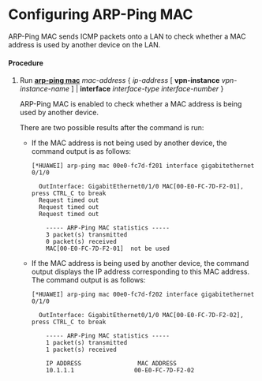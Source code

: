 Configuring ARP-Ping MAC
========================

ARP-Ping MAC sends ICMP packets onto a LAN to check whether a MAC address is used by another device on the LAN.

#### Procedure

1. Run [**arp-ping
   mac**](cmdqueryname=arp-ping+mac) *mac-address* { *ip-address* [ **vpn-instance** *vpn-instance-name* ] | **interface** *interface-type
   interface-number* }
   
   
   
   ARP-Ping MAC is enabled to check whether a MAC address is being used by another device.
   
   
   
   There are two possible results after the command is run:
   
   * If the MAC address is not being used by another device, the command output is as follows:
     
     ```
     [*HUAWEI] arp-ping mac 00e0-fc7d-f201 interface gigabitethernet 0/1/0
     ```
     ```
       OutInterface: GigabitEthernet0/1/0 MAC[00-E0-FC-7D-F2-01], press CTRL_C to break
       Request timed out
       Request timed out
       Request timed out
     
         ----- ARP-Ping MAC statistics -----
         3 packet(s) transmitted
         0 packet(s) received
         MAC[00-E0-FC-7D-F2-01]  not be used
     ```
   * If the MAC address is being used by another device, the command output displays the IP address corresponding to this MAC address. The command output is as follows:
     
     ```
     [*HUAWEI] arp-ping mac 00e0-fc7d-f202 interface gigabitethernet 0/1/0
     ```
     ```
       OutInterface: GigabitEthernet0/1/0 MAC[00-E0-FC-7D-F2-02], press CTRL_C to break
     
         ----- ARP-Ping MAC statistics -----
         1 packet(s) transmitted
         1 packet(s) received
     
         IP ADDRESS                MAC ADDRESS
         10.1.1.1                 00-E0-FC-7D-F2-02
     ```